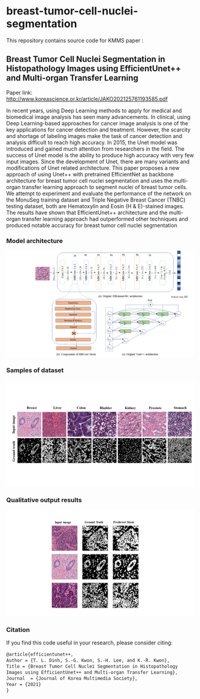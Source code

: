# breast-tumor-cell-nuclei-segmentation
This repository contains source code for KMMS paper : 

## Breast Tumor Cell Nuclei Segmentation in Histopathology Images using EfficientUnet++ and Multi-organ Transfer Learning

Paper link: http://www.koreascience.or.kr/article/JAKO202125761193585.pdf

In recent years, using Deep Learning methods to apply for medical and biomedical image analysis has seen many advancements. In clinical, using Deep Learning-based approaches for cancer image analysis is one of the key applications for cancer detection and treatment. However, the scarcity and shortage of labeling images make the task of cancer detection and analysis difficult to reach high accuracy. In 2015, the Unet model was introduced and gained much attention from researchers in the field. The success of Unet model is the ability to produce high accuracy with very few input images. Since the development of Unet, there are many variants and modifications of Unet related architecture. This paper proposes a new approach of using Unet++ with pretrained EfficientNet as backbone architecture for breast tumor cell nuclei segmentation and uses the multi-organ transfer learning approach to segment nuclei of breast tumor cells. We attempt to experiment and evaluate the performance of the network on the MonuSeg training dataset and Triple Negative Breast Cancer (TNBC) testing dataset, both are Hematoxylin and Eosin (H & E)-stained images. The results have shown that EfficientUnet++ architecture and the multi-organ transfer learning approach had outperformed other techniques and produced notable accuracy for breast tumor cell nuclei segmentation

### Model architecture

![alt text](https://github.com/tuan-ld/breast-tumor-cell-nuclei-segmentation/blob/main/media-sources/model-architecture.png)


### Samples of dataset
![alt text](https://github.com/tuan-ld/breast-tumor-cell-nuclei-segmentation/blob/main/media-sources/dataset.png)


### Qualitative output results
![alt text](https://github.com/tuan-ld/breast-tumor-cell-nuclei-segmentation/blob/main/media-sources/output-predicted-mask-1.png)

### Citation
If you find this code useful in your research, please consider citing:

    @article{efficientunet++,
	Author = {T. L. Dinh, S.-G. Kwon, S.-H. Lee, and K.-R. Kwon},
	Title = {Breast Tumor Cell Nuclei Segmentation in Histopathology Images using EfficientUnet++ and Multi-organ Transfer Learning},
	Journal  = {Journal of Korea Multimedia Society},
	Year = {2021}
    }

